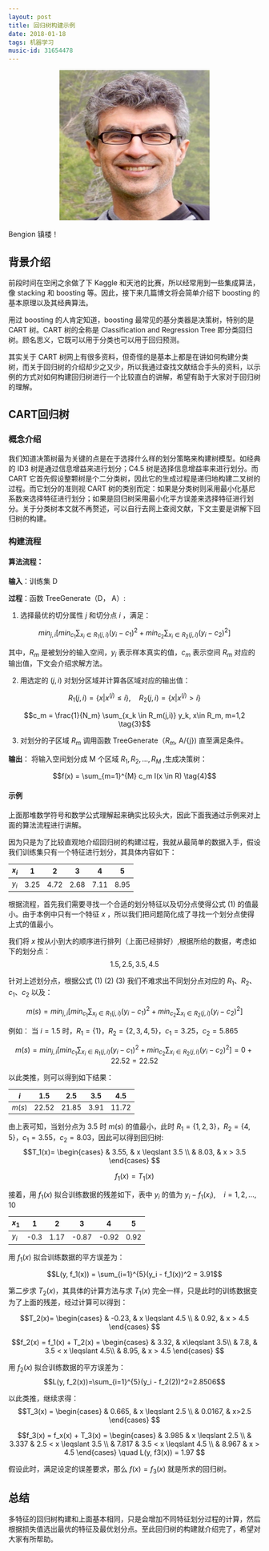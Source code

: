 ```yaml
---
layout: post
title: 回归树构建示例
date: 2018-01-18
tags: 机器学习
music-id: 31654478
---
```


<div align="center">
	<img src="/images/posts/regression/regression.jpg" height="300" width="300">
</div>


Bengion 镇楼！

## 背景介绍

前段时间在空闲之余做了下 Kaggle 和天池的比赛，所以经常用到一些集成算法，像 stacking 和 boosting 等。因此，接下来几篇博文将会简单介绍下 boosting 的基本原理以及其经典算法。

用过 boosting 的人肯定知道，boosting 最常见的基分类器是决策树，特别的是 CART 树。CART 树的全称是 Classification and Regression Tree 即分类回归树。顾名思义，它既可以用于分类也可以用于回归预测。

其实关于 CART 树网上有很多资料，但奇怪的是基本上都是在讲如何构建分类树，而关于回归树的介绍却少之又少，所以我通过查找文献结合手头的资料，以示例的方式对如何构建回归树进行一个比较直白的讲解，希望有助于大家对于回归树的理解。

## CART回归树

### 概念介绍

我们知道决策树最为关键的点是在于选择什么样的划分策略来构建树模型。如经典的 ID3 树是通过信息增益来进行划分；C4.5 树是选择信息增益率来进行划分。而 CART 它首先假设整颗树是个二分类树，因此它的生成过程是递归地构建二叉树的过程。而它划分的准则视 CART 树的类别而定：如果是分类树则采用最小化基尼系数来选择特征进行划分；如果是回归树采用最小化平方误差来选择特征进行划分。关于分类树本文就不再赘述，可以自行去网上查阅文献，下文主要是讲解下回归树的构建。

### 构建流程

#### **算法流程**：

**输入**：训练集 D

**过程**：函数 TreeGenerate（D， A）:

1. 选择最优的切分属性 $j$ 和切分点 $i$ ，满足：

$$min_{j,i}[min_{c_1}\sum _{x_i \in R_1(j,i)} (y_i - c_1)^2+ min_{c_2}\sum _{x_i \in R_2(j,i)} (y_i - c_2)^2] \tag{1}$$

其中，$R_m$ 是被划分的输入空间，$y_i$ 表示样本真实的值，$c_m$ 表示空间 $R_m$ 对应的输出值，下文会介绍求解方法。

2. 用选定的 $(j, i)$ 对划分区域并计算各区域对应的输出值：

$$R_1(j,i) = \{x|x^{(j)} \leqslant i\}, \quad R_2(j,i) = \{x|x^{(j)} > i\} \tag{2}$$

$$c_m = \frac{1}{N_m} \sum_{x_k \in R_m(j,i)} y_k,   x\in R_m, m=1,2 \tag{3}$$

3. 对划分的子区域 $R_m$ 调用函数 TreeGenerate（$R_m$, A/{j}) 直至满足条件。

**输出**： 将输入空间划分成 M 个区域 $R_1, R_2, ..., R_M$ ,生成决策树：

$$f(x) = \sum_{m=1}^{M} c_m I(x \in R) \tag{4}$$

#### **示例**

上面那堆数学符号和数学公式理解起来确实比较头大，因此下面我通过示例来对上面的算法流程进行讲解。

因为只是为了比较直观地介绍回归树的构建过程，我就从最简单的数据入手，假设我们训练集只有一个特征进行划分，其具体内容如下：

|$x_i$|1|2|3|4|5|
|-|-|-|-|-|-|
|$y_i$|3.25|4.72|2.68|7.11|8.95|

根据流程，首先我们需要寻找一个合适的划分特征以及切分点使得公式 (1) 的值最小。由于本例中只有一个特征 $x$ ，所以我们把问题简化成了寻找一个划分点使得上式的值最小。

我们将 $x$ 按从小到大的顺序进行排列（上面已经排好）,根据所给的数据，考虑如下的划分点：
$$1.5,2.5,3.5,4.5$$

针对上述划分点，根据公式 (1) (2) (3) 我们不难求出不同划分点对应的 $R_1$、$R_2$、$c_1$、$c_2$ 以及：

$$m(s) = min_{j,i}[min_{c_1}\sum _{x_i \in R_1(j,i)} (y_i - c_1)^2+ min_{c_2}\sum _{x_i \in R_2(j,i)} (y_i - c_2)^2] $$

例如： 当 $i = 1.5$ 时，$R_1 = \{1\}$，$R_2=\{2,3,4,5\}$，$c_1=3.25$，$c_2=5.865$

$$m(s) = min_{j,i}[min_{c_1}\sum _{x_i \in R_1(j,i)} (y_i - c_1)^2+ min_{c_2}\sum _{x_i \in R_2(j,i)} (y_i - c_2)^2] = 0 + 22.52=22.52$$

以此类推，则可以得到如下结果：

| $i$ | 1.5 | 2.5 |3.5|4.5|
|:---:|-|-|-|-|
| $m(s)$  | 22.52  | 21.85  | 3.91  | 11.72 |

由上表可知，当划分点为 3.5 时 $m(s)$ 的值最小，此时 $R_1=\{1,2,3\}$，$R_2=\{4, 5\}$，$c_1=3.55$，$c_2=8.03$，因此可以得到回归树:
$$T_1(x)=
\begin{cases}
& 3.55, & x \leqslant 3.5 \\
& 8.03, & x > 3.5
\end{cases}
$$

$$f_1(x) = T_1(x)$$

接着，用 $f_1(x)$ 拟合训练数据的残差如下，表中 $y_i$ 的值为 $y_i - f_1(x_i), \quad i=1,2,...,10$

| $x_1$ | 1 | 2 | 3 | 4 | 5 |
|-|-|-|-|-|-|
| $y_i$  | -0.3  | 1.17  | -0.87  | -0.92  | 0.92  |

用 $f_1(x)$ 拟合训练数据的平方误差为：

$$L(y, f_1(x)) = \sum_{i=1}^{5}(y_i - f_1(x))^2 = 3.91$$

第二步求 $T_2(x)$，其具体的计算方法与求 $T_1(x)$ 完全一样，只是此时的训练数据变为了上面的残差，经过计算可以得到：

$$T_2(x)=
\begin{cases}
& -0.23, & x \leqslant 4.5 \\
& 0.92, & x > 4.5
\end{cases}
$$

$$f_2(x) = f_1(x) + T_2(x) =
\begin{cases}
& 3.32, & x\leqslant 3.5\\
& 7.8, & 3.5 < x \leqslant 4.5\\
& 8.95, & x > 4.5
\end{cases}
$$

用 $f_2(x)$ 拟合训练数据的平方误差为：
$$L(y, f_2(x))=\sum_{i=1}^{5}(y_i - f_2(2))^2=2.8506$$

以此类推，继续求得：
$$T_3(x) =
\begin{cases}
& 0.665, &  x \leqslant 2.5 \\
& 0.0167, & x>2.5
\end{cases}
$$

$$f_3(x) = f_x(x) + T_3(x) =
\begin{cases}
& 3.985 & x \leqslant 2.5 \\
& 3.337 & 2.5 < x \leqslant 3.5 \\
& 7.817 & 3.5 < x \leqslant 4.5 \\
& 8.967 & x > 4.5
\end{cases}
\quad L(y, f3(x)) = 1.97
$$

假设此时，满足设定的误差要求，那么 $f(x) = f_3(x)$ 就是所求的回归树。

## 总结

多特征的回归树构建和上面基本相同，只是会增加不同特征划分过程的计算，然后根据损失值选出最优的特征及最优划分点。至此回归树的构建就介绍完了，希望对大家有所帮助。
